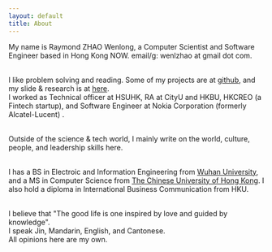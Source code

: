 ```yaml
---
layout: default
title: About
---
```

My name is Raymond ZHAO Wenlong, a Computer Scientist and Software Engineer based in Hong Kong NOW. 
email/g: wenlzhao at gmail dot com.  
<br>  

I like problem solving and reading. Some of my projects are at [github](https://github.com/muyun), and my slide & research is at [here](http://muyun.github.io/research/).  
I worked as Technical officer at HSUHK, RA at CityU and HKBU, HKCREO (a Fintech startup), and Software Engineer at Nokia Corporation (formerly Alcatel-Lucent) .   
<br>  

Outside of the science & tech world, I mainly write on the world, culture, people, and leadership skills here.  
<br> 
  
I has a BS in Electroic and Information Engineering from [Wuhan University](https://www.sciencemag.org/collections/celebrating-125-years-academic-excellence-wuhan-university-1893-2018?fbclid=IwAR0RzFSkpxaI8wk61JDnE7p6SWr7SlKXLyoFHkrg4-iqKGiRyE2gZfaGl8s), and a MS in Computer Science from [The Chinese University of Hong Kong](http://www.cuhk.edu.hk/english/index.html). I also hold a diploma in International Business Communication from HKU.   
<br>  
  
I believe that "The good life is one inspired by love and guided by knowledge".   
I speak Jin, Mandarin, English, and Cantonese.  
All opinions here are my own.    
<br> 








